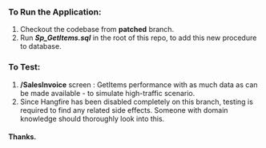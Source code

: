 ### To Run the Application:

1. Checkout the codebase from **patched** branch.
2. Run ***Sp_GetItems.sql*** in the root of this repo, to add this new procedure to database.


### To Test:

1. **/SalesInvoice** screen : GetItems performance with as much data as can be made available - to simulate high-traffic scenario. 
2. Since Hangfire has been disabled completely on this branch, testing is required to find any related side effects. Someone with domain knowledge should thoroughly look into this. 


#### Thanks.
